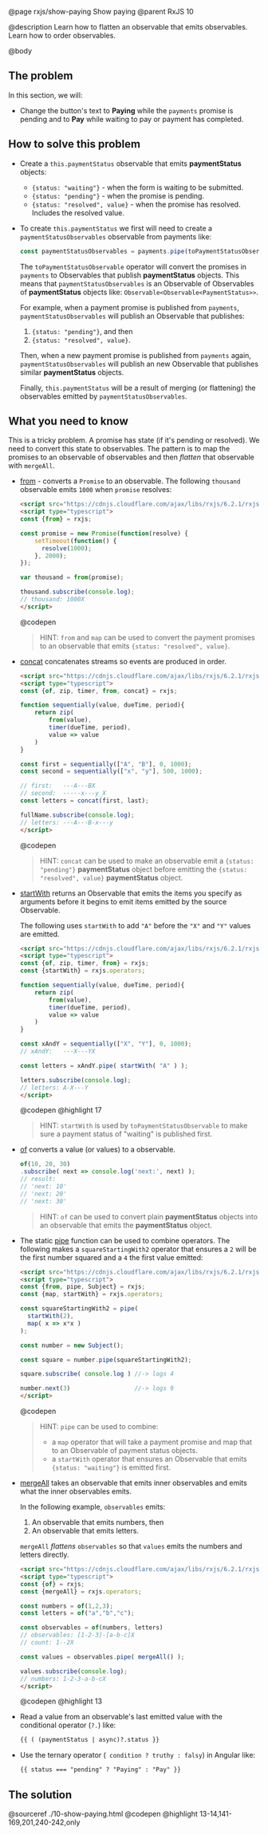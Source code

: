 @page rxjs/show-paying Show paying
@parent RxJS 10

@description Learn how to flatten an observable
that emits observables.  Learn how to order observables.

@body

## The problem

In this section, we will:

- Change the button's text to __Paying__ while the
  `payments` promise is pending and to __Pay__ while
  waiting to pay or payment has completed.

## How to solve this problem

- Create a `this.paymentStatus` observable that emits __paymentStatus__ objects:
   - `{status: "waiting"}` - when the form is waiting to be
     submitted.
   - `{status: "pending"}` - when the promise is pending.
   - `{status: "resolved", value}` - when the promise
     has resolved.  Includes the resolved value.
- To create `this.paymentStatus` we first will need to
  create a `paymentStatusObservables` observable from payments like:
  ```js
  const paymentStatusObservables = payments.pipe(toPaymentStatusObservable);
  ```
  The `toPaymentStatusObservable` operator will convert the promises in
  `payments` to Observables that publish __paymentStatus__ objects. This means
  that  `paymentStatusObservables` is an Observable of Observables of
  __paymentStatus__ objects like: `Observable<Observable<PaymentStatus>>`.

  For example, when a payment promise is published from `payments`, `paymentStatusObservables` will publish an Observable that publishes:

  1. `{status: "pending"}`, and then
  2. `{status: "resolved", value}`.

  Then, when a new payment promise is published from `payments` again,  `paymentStatusObservables` will publish an new Observable that publishes similar __paymentStatus__ objects.

  Finally, `this.paymentStatus` will be a result of merging (or flattening)
  the observables emitted by `paymentStatusObservables`.

## What you need to know

This is a tricky problem. A promise has state (if it's pending or resolved). We need
to convert this state to observables.  The pattern is to map the promises to an observable of
observables and then _flatten_ that observable with `mergeAll`.

- [from](https://rxjs-dev.firebaseapp.com/api/index/function/from) - converts a
  `Promise` to an observable.  The following `thousand` observable emits
  `1000` when `promise` resolves:

  ```html
  <script src="https://cdnjs.cloudflare.com/ajax/libs/rxjs/6.2.1/rxjs.umd.js"></script>
  <script type="typescript">
  const {from} = rxjs;

  const promise = new Promise(function(resolve) {
      setTimeout(function() {
        resolve(1000);
      }, 2000);
  });

  var thousand = from(promise);

  thousand.subscribe(console.log);
  // thousand: 1000X
  </script>
  ```
  @codepen

  > HINT: `from` and `map` can be used to convert the payment promises to
  > an observable that emits `{status: "resolved", value}`.

- [concat](https://rxjs-dev.firebaseapp.com/api/index/function/concat) concatenates streams so events are produced in order.

  ```html
  <script src="https://cdnjs.cloudflare.com/ajax/libs/rxjs/6.2.1/rxjs.umd.js"></script>
  <script type="typescript">
  const {of, zip, timer, from, concat} = rxjs;

  function sequentially(value, dueTime, period){
      return zip(
          from(value),
          timer(dueTime, period),
          value => value
      )
  }

  const first = sequentially(["A", "B"], 0, 1000);
  const second = sequentially(["x", "y"], 500, 1000);

  // first:   ---A---BX
  // second:  -----x---y_X
  const letters = concat(first, last);

  fullName.subscribe(console.log);
  // letters: ---A---B-x---y
  </script>
  ```
  @codepen

  > HINT: `concat` can be used to make an observable emit a `{status: "pending"}`
  > __paymentStatus__ object before emitting the `{status: "resolved", value}` __paymentStatus__ object.

- [startWith](https://rxjs-dev.firebaseapp.com/api/operators/startWith)
  returns an Observable that emits the items you specify as arguments before it begins to emit items emitted by the source Observable.

  The following uses `startWith` to add  `"A"` before the `"X"` and `"Y"`
  values are emitted.

  ```html
  <script src="https://cdnjs.cloudflare.com/ajax/libs/rxjs/6.2.1/rxjs.umd.js"></script>
  <script type="typescript">
  const {of, zip, timer, from} = rxjs;
  const {startWith} = rxjs.operators;

  function sequentially(value, dueTime, period){
      return zip(
          from(value),
          timer(dueTime, period),
          value => value
      )
  }

  const xAndY = sequentially(["X", "Y"], 0, 1000);
  // xAndY:   ---X---YX

  const letters = xAndY.pipe( startWith( "A" ) );

  letters.subscribe(console.log);
  // letters: A-X---Y
  </script>
  ```
  @codepen
  @highlight 17

  > HINT: `startWith` is used by `toPaymentStatusObservable` to make sure
  > a payment status of "waiting" is published first.


- [of](https://rxjs-dev.firebaseapp.com/api/index/function/of) converts a value (or values)
  to a observable.
  ```typescript
  of(10, 20, 30)
  .subscribe( next => console.log('next:', next) );
  // result:
  // 'next: 10'
  // 'next: 20'
  // 'next: 30'
  ```

  > HINT: `of` can be used to convert plain __paymentStatus__ objects into an observable
  > that emits the __paymentStatus__ object.

- The static [pipe](https://rxjs-dev.firebaseapp.com/api/index/function/pipe) function can be used
  to combine operators. The following makes a `squareStartingWith2` operator that ensures
  a `2` will be the first number squared and a `4` the first value emitted:

  ```html
  <script src="https://cdnjs.cloudflare.com/ajax/libs/rxjs/6.2.1/rxjs.umd.js"></script>
  <script type="typescript">
  const {from, pipe, Subject} = rxjs;
  const {map, startWith} = rxjs.operators;

  const squareStartingWith2 = pipe(
    startWith(2),
    map( x => x*x )
  );

  const number = new Subject();

  const square = number.pipe(squareStartingWith2);

  square.subscribe( console.log ) //-> logs 4

  number.next(3)                  //-> logs 9
  </script>
  ```
  @codepen

  > HINT: `pipe` can be used to combine:
  > - a `map` operator that will take a payment promise and map that to an
  >   Observable of payment status objects.
  > - a `startWith` operator that ensures an Observable that emits `{status: "waiting"}`
  >   is emitted first.

- [mergeAll](https://rxjs-dev.firebaseapp.com/api/operators/mergeAll) takes an observable that emits inner observables
  and emits what the inner observables emits.

  In the following example, `observables` emits:
  1. An observable that emits numbers, then
  2. An observable that emits letters.

  `mergeAll` _flattens_ `observables` so that `values` emits
  the numbers and letters directly.

  ```html
  <script src="https://cdnjs.cloudflare.com/ajax/libs/rxjs/6.2.1/rxjs.umd.js"></script>
  <script type="typescript">
  const {of} = rxjs;
  const {mergeAll} = rxjs.operators;

  const numbers = of(1,2,3);
  const letters = of("a","b","c");

  const observables = of(numbers, letters)
  // observables: [1-2-3]-[a-b-c]X
  // count: 1--2X

  const values = observables.pipe( mergeAll() );

  values.subscribe(console.log);
  // numbers: 1-2-3-a-b-cX
  </script>
  ```
  @codepen
  @highlight 13

- Read a value from an observable's last emitted value with the
  conditional operator (`?.`) like:
  ```html
  {{ ( (paymentStatus | async)?.status }}
  ```
- Use the ternary operator (` condition ? truthy : falsy`) in Angular like:
  ```html
  {{ status === "pending" ? "Paying" : "Pay" }}
  ```

## The solution

@sourceref ./10-show-paying.html
@codepen
@highlight 13-14,141-169,201,240-242,only
